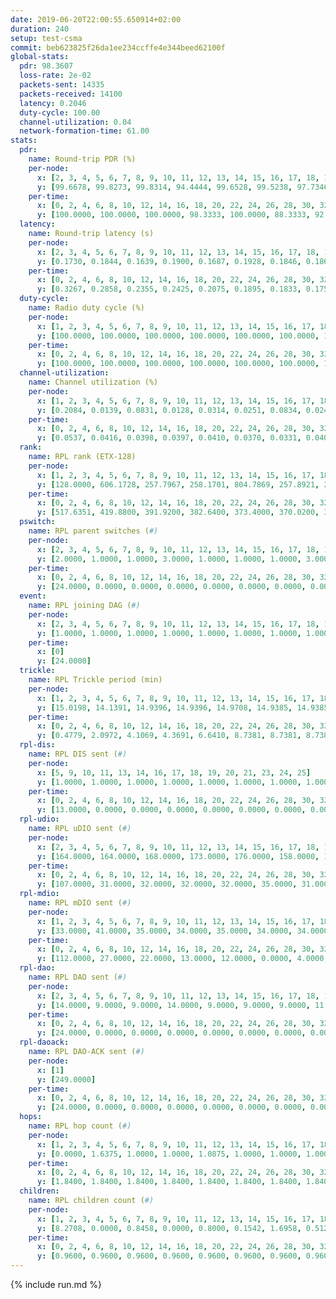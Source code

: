 ```yaml
---
date: 2019-06-20T22:00:55.650914+02:00
duration: 240
setup: test-csma
commit: beb623825f26da1ee234ccffe4e344beed62100f
global-stats:
  pdr: 98.3607
  loss-rate: 2e-02
  packets-sent: 14335
  packets-received: 14100
  latency: 0.2046
  duty-cycle: 100.00
  channel-utilization: 0.04
  network-formation-time: 61.00
stats:
  pdr:
    name: Round-trip PDR (%)
    per-node:
      x: [2, 3, 4, 5, 6, 7, 8, 9, 10, 11, 12, 13, 14, 15, 16, 17, 18, 19, 20, 21, 22, 23, 24, 25]
      y: [99.6678, 99.8273, 99.8314, 94.4444, 99.6528, 99.5238, 97.7346, 99.6785, 95.2300, 94.0692, 99.4652, 94.6515, 100.0000, 99.8397, 99.8246, 99.8336, 99.8333, 94.7811, 94.6203, 99.6330, 99.4872, 99.8382, 100.0000, 99.6667]
    per-time:
      x: [0, 2, 4, 6, 8, 10, 12, 14, 16, 18, 20, 22, 24, 26, 28, 30, 32, 34, 36, 38, 40, 42, 44, 46, 48, 50, 52, 54, 56, 58, 60, 62, 64, 66, 68, 70, 72, 74, 76, 78, 80, 82, 84, 86, 88, 90, 92, 94, 96, 98, 100, 102, 104, 106, 108, 110, 112, 114, 116, 118, 120, 122, 124, 126, 128, 130, 132, 134, 136, 138, 140, 142, 144, 146, 148, 150, 152, 154, 156, 158, 160, 162, 164, 166, 168, 170, 172, 174, 176, 178, 180, 182, 184, 186, 188, 190, 192, 194, 196, 198, 200, 202, 204, 206, 208, 210, 212, 214, 216, 218, 220, 222, 224, 226, 228, 230, 232, 234, 236, 238]
      y: [100.0000, 100.0000, 100.0000, 98.3333, 100.0000, 88.3333, 92.5000, 87.5000, 89.1667, 83.3333, 83.3333, 87.5000, 85.8333, 87.5000, 100.0000, 100.0000, 100.0000, 100.0000, 100.0000, 100.0000, 100.0000, 100.0000, 100.0000, 100.0000, 100.0000, 98.3333, 97.5000, 98.3333, 88.3333, 100.0000, 100.0000, 97.5000, 86.6667, 95.8333, 95.8333, 97.5000, 95.0000, 100.0000, 91.6667, 95.8333, 87.5000, 95.8333, 100.0000, 100.0000, 100.0000, 100.0000, 100.0000, 100.0000, 100.0000, 100.0000, 100.0000, 100.0000, 100.0000, 100.0000, 100.0000, 100.0000, 100.0000, 100.0000, 100.0000, 100.0000, 100.0000, 100.0000, 100.0000, 100.0000, 100.0000, 100.0000, 100.0000, 100.0000, 100.0000, 100.0000, 100.0000, 100.0000, 100.0000, 100.0000, 100.0000, 100.0000, 100.0000, 100.0000, 100.0000, 100.0000, 100.0000, 100.0000, 100.0000, 100.0000, 100.0000, 100.0000, 100.0000, 100.0000, 100.0000, 100.0000, 100.0000, 100.0000, 100.0000, 100.0000, 100.0000, 100.0000, 100.0000, 100.0000, 100.0000, 100.0000, 100.0000, 100.0000, 100.0000, 100.0000, 100.0000, 100.0000, 100.0000, 100.0000, 100.0000, 100.0000, 100.0000, 100.0000, 100.0000, 100.0000, 100.0000, 100.0000, 99.1667, 100.0000, 100.0000, 100.0000]
  latency:
    name: Round-trip latency (s)
    per-node:
      x: [2, 3, 4, 5, 6, 7, 8, 9, 10, 11, 12, 13, 14, 15, 16, 17, 18, 19, 20, 21, 22, 23, 24, 25]
      y: [0.1730, 0.1844, 0.1639, 0.1900, 0.1687, 0.1928, 0.1846, 0.1865, 0.1711, 0.1812, 0.1719, 0.1867, 0.1846, 0.1836, 0.1868, 0.1887, 0.1887, 0.2607, 0.2622, 0.2555, 0.2599, 0.2650, 0.2615, 0.2562]
    per-time:
      x: [0, 2, 4, 6, 8, 10, 12, 14, 16, 18, 20, 22, 24, 26, 28, 30, 32, 34, 36, 38, 40, 42, 44, 46, 48, 50, 52, 54, 56, 58, 60, 62, 64, 66, 68, 70, 72, 74, 76, 78, 80, 82, 84, 86, 88, 90, 92, 94, 96, 98, 100, 102, 104, 106, 108, 110, 112, 114, 116, 118, 120, 122, 124, 126, 128, 130, 132, 134, 136, 138, 140, 142, 144, 146, 148, 150, 152, 154, 156, 158, 160, 162, 164, 166, 168, 170, 172, 174, 176, 178, 180, 182, 184, 186, 188, 190, 192, 194, 196, 198, 200, 202, 204, 206, 208, 210, 212, 214, 216, 218, 220, 222, 224, 226, 228, 230, 232, 234, 236, 238]
      y: [0.3267, 0.2858, 0.2355, 0.2425, 0.2075, 0.1895, 0.1833, 0.1756, 0.1725, 0.1696, 0.1755, 0.1679, 0.1693, 0.1704, 0.2099, 0.1937, 0.1986, 0.1903, 0.1841, 0.1904, 0.1833, 0.1887, 0.1788, 0.1767, 0.1806, 0.1680, 0.1885, 0.1772, 0.1811, 0.1766, 0.1721, 0.1803, 0.1871, 0.1723, 0.1845, 0.1650, 0.1679, 0.1814, 0.1904, 0.1878, 0.1892, 0.1831, 0.1876, 0.1903, 0.1923, 0.1844, 0.4669, 0.5246, 0.4398, 0.4486, 0.3844, 0.3854, 0.3366, 0.3191, 0.2143, 0.2417, 0.1887, 0.1986, 0.1849, 0.1785, 0.1824, 0.1836, 0.1870, 0.1795, 0.1823, 0.1850, 0.1879, 0.1877, 0.1831, 0.1741, 0.1810, 0.1888, 0.1857, 0.1877, 0.1854, 0.1928, 0.1819, 0.1924, 0.1797, 0.1873, 0.1846, 0.1905, 0.1851, 0.1828, 0.1908, 0.1892, 0.1924, 0.1851, 0.1868, 0.1920, 0.1878, 0.1862, 0.1985, 0.1806, 0.1830, 0.1862, 0.1838, 0.1955, 0.2062, 0.1895, 0.1838, 0.1932, 0.1839, 0.2006, 0.1902, 0.2008, 0.1912, 0.1858, 0.1834, 0.1949, 0.1892, 0.1841, 0.1841, 0.1938, 0.1874, 0.1882, 0.1695, 0.1830, 0.1843, 0.1755]
  duty-cycle:
    name: Radio duty cycle (%)
    per-node:
      x: [1, 2, 3, 4, 5, 6, 7, 8, 9, 10, 11, 12, 13, 14, 15, 16, 17, 18, 19, 20, 21, 22, 23, 24, 25]
      y: [100.0000, 100.0000, 100.0000, 100.0000, 100.0000, 100.0000, 100.0000, 100.0000, 100.0000, 100.0000, 100.0000, 100.0000, 100.0000, 100.0000, 100.0000, 100.0000, 100.0000, 100.0000, 100.0000, 100.0000, 100.0000, 100.0000, 100.0000, 100.0000, 100.0000]
    per-time:
      x: [0, 2, 4, 6, 8, 10, 12, 14, 16, 18, 20, 22, 24, 26, 28, 30, 32, 34, 36, 38, 40, 42, 44, 46, 48, 50, 52, 54, 56, 58, 60, 62, 64, 66, 68, 70, 72, 74, 76, 78, 80, 82, 84, 86, 88, 90, 92, 94, 96, 98, 100, 102, 104, 106, 108, 110, 112, 114, 116, 118, 120, 122, 124, 126, 128, 130, 132, 134, 136, 138, 140, 142, 144, 146, 148, 150, 152, 154, 156, 158, 160, 162, 164, 166, 168, 170, 172, 174, 176, 178, 180, 182, 184, 186, 188, 190, 192, 194, 196, 198, 200, 202, 204, 206, 208, 210, 212, 214, 216, 218, 220, 222, 224, 226, 228, 230, 232, 234, 236, 238, 240]
      y: [100.0000, 100.0000, 100.0000, 100.0000, 100.0000, 100.0000, 100.0000, 100.0000, 100.0000, 100.0000, 100.0000, 100.0000, 100.0000, 100.0000, 100.0000, 100.0000, 100.0000, 100.0000, 100.0000, 100.0000, 100.0000, 100.0000, 100.0000, 100.0000, 100.0000, 100.0000, 100.0000, 100.0000, 100.0000, 100.0000, 100.0000, 100.0000, 100.0000, 100.0000, 100.0000, 100.0000, 100.0000, 100.0000, 100.0000, 100.0000, 100.0000, 100.0000, 100.0000, 100.0000, 100.0000, 100.0000, 100.0000, 100.0000, 100.0000, 100.0000, 100.0000, 100.0000, 100.0000, 100.0000, 100.0000, 100.0000, 100.0000, 100.0000, 100.0000, 100.0000, 100.0000, 100.0000, 100.0000, 100.0000, 100.0000, 100.0000, 100.0000, 100.0000, 100.0000, 100.0000, 100.0000, 100.0000, 100.0000, 100.0000, 100.0000, 100.0000, 100.0000, 100.0000, 100.0000, 100.0000, 100.0000, 100.0000, 100.0000, 100.0000, 100.0000, 100.0000, 100.0000, 100.0000, 100.0000, 100.0000, 100.0000, 100.0000, 100.0000, 100.0000, 100.0000, 100.0000, 100.0000, 100.0000, 100.0000, 100.0000, 100.0000, 100.0000, 100.0000, 100.0000, 100.0000, 100.0000, 100.0000, 100.0000, 100.0000, 100.0000, 100.0000, 100.0000, 100.0000, 100.0000, 100.0000, 100.0000, 100.0000, 100.0000, 100.0000, 100.0000, null]
  channel-utilization:
    name: Channel utilization (%)
    per-node:
      x: [1, 2, 3, 4, 5, 6, 7, 8, 9, 10, 11, 12, 13, 14, 15, 16, 17, 18, 19, 20, 21, 22, 23, 24, 25]
      y: [0.2084, 0.0139, 0.0831, 0.0128, 0.0314, 0.0251, 0.0834, 0.0240, 0.0143, 0.0301, 0.0146, 0.1180, 0.0423, 0.0137, 0.0508, 0.0249, 0.0159, 0.0851, 0.0135, 0.0140, 0.0135, 0.0150, 0.0153, 0.0143, 0.0140]
    per-time:
      x: [0, 2, 4, 6, 8, 10, 12, 14, 16, 18, 20, 22, 24, 26, 28, 30, 32, 34, 36, 38, 40, 42, 44, 46, 48, 50, 52, 54, 56, 58, 60, 62, 64, 66, 68, 70, 72, 74, 76, 78, 80, 82, 84, 86, 88, 90, 92, 94, 96, 98, 100, 102, 104, 106, 108, 110, 112, 114, 116, 118, 120, 122, 124, 126, 128, 130, 132, 134, 136, 138, 140, 142, 144, 146, 148, 150, 152, 154, 156, 158, 160, 162, 164, 166, 168, 170, 172, 174, 176, 178, 180, 182, 184, 186, 188, 190, 192, 194, 196, 198, 200, 202, 204, 206, 208, 210, 212, 214, 216, 218, 220, 222, 224, 226, 228, 230, 232, 234, 236, 238, 240]
      y: [0.0537, 0.0416, 0.0398, 0.0397, 0.0410, 0.0370, 0.0331, 0.0405, 0.0325, 0.0343, 0.0307, 0.0327, 0.0311, 0.0348, 0.0513, 0.0472, 0.0445, 0.0439, 0.0401, 0.0434, 0.0413, 0.0421, 0.0392, 0.0383, 0.0397, 0.0379, 0.0376, 0.0409, 0.0454, 0.0428, 0.0419, 0.0391, 0.0376, 0.0375, 0.0355, 0.0353, 0.0341, 0.0399, 0.0371, 0.0386, 0.0358, 0.0356, 0.0437, 0.0454, 0.0428, 0.0378, 0.0399, 0.0384, 0.0409, 0.0391, 0.0365, 0.0422, 0.0380, 0.0373, 0.0371, 0.0437, 0.0394, 0.0473, 0.0386, 0.0395, 0.0400, 0.0403, 0.0396, 0.0402, 0.0384, 0.0377, 0.0399, 0.0394, 0.0411, 0.0366, 0.0371, 0.0437, 0.0417, 0.0369, 0.0400, 0.0372, 0.0420, 0.0396, 0.0409, 0.0384, 0.0392, 0.0403, 0.0404, 0.0409, 0.0360, 0.0426, 0.0417, 0.0405, 0.0392, 0.0372, 0.0420, 0.0397, 0.0405, 0.0401, 0.0390, 0.0378, 0.0418, 0.0382, 0.0417, 0.0451, 0.0422, 0.0392, 0.0405, 0.0396, 0.0393, 0.0418, 0.0404, 0.0386, 0.0373, 0.0382, 0.0387, 0.0394, 0.0409, 0.0369, 0.0415, 0.0403, 0.0381, 0.0396, 0.0368, 0.0411, null]
  rank:
    name: RPL rank (ETX-128)
    per-node:
      x: [1, 2, 3, 4, 5, 6, 7, 8, 9, 10, 11, 12, 13, 14, 15, 16, 17, 18, 19, 20, 21, 22, 23, 24, 25]
      y: [128.0000, 606.1728, 257.7967, 258.1701, 804.7869, 257.8921, 257.9087, 257.9544, 389.1523, 792.0571, 388.4008, 258.8091, 391.8512, 394.7107, 388.5868, 388.7901, 390.0373, 393.0041, 523.8272, 525.0285, 524.5328, 525.1033, 539.4191, 530.2573, 528.9212]
    per-time:
      x: [0, 2, 4, 6, 8, 10, 12, 14, 16, 18, 20, 22, 24, 26, 28, 30, 32, 34, 36, 38, 40, 42, 44, 46, 48, 50, 52, 54, 56, 58, 60, 62, 64, 66, 68, 70, 72, 74, 76, 78, 80, 82, 84, 86, 88, 90, 92, 94, 96, 98, 100, 102, 104, 106, 108, 110, 112, 114, 116, 118, 120, 122, 124, 126, 128, 130, 132, 134, 136, 138, 140, 142, 144, 146, 148, 150, 152, 154, 156, 158, 160, 162, 164, 166, 168, 170, 172, 174, 176, 178, 180, 182, 184, 186, 188, 190, 192, 194, 196, 198, 200, 202, 204, 206, 208, 210, 212, 214, 216, 218, 220, 222, 224, 226, 228, 230, 232, 234, 236, 238, 240]
      y: [517.6351, 419.8800, 391.9200, 382.6400, 373.4000, 370.0200, 368.2000, 369.2600, 370.4200, 370.4400, 372.5200, 371.4800, 371.2200, 369.6000, 2891.4231, 390.4600, 387.7600, 388.5000, 389.4200, 390.6226, 376.5200, 376.2000, 374.0400, 372.3400, 373.6200, 370.5098, 370.6000, 370.7400, 2790.1852, 371.5962, 371.1000, 371.9000, 372.3400, 371.8400, 369.8200, 368.6200, 367.5800, 368.0400, 367.9800, 368.5800, 367.7800, 367.8400, 367.8400, 1624.6346, 372.9800, 372.0200, 372.7000, 372.0800, 371.2400, 371.5600, 371.7800, 370.0600, 369.4600, 369.8600, 372.3400, 374.0400, 373.9000, 373.3400, 373.3800, 372.6111, 370.1800, 370.3400, 370.2400, 371.3400, 371.2200, 370.5800, 370.5800, 371.4000, 371.1200, 370.5800, 370.4000, 371.1200, 371.6200, 372.0400, 371.8400, 373.8824, 372.0600, 372.2264, 371.4400, 372.5000, 372.9400, 374.2353, 377.9231, 372.9800, 371.4200, 371.1800, 370.7200, 372.2549, 370.2800, 370.3600, 369.4800, 369.3800, 370.2200, 370.6000, 370.3000, 370.4000, 371.1200, 370.8000, 371.2800, 371.0800, 370.6200, 376.4808, 372.9400, 373.0200, 374.1400, 373.9000, 373.5000, 373.1200, 373.2200, 372.4200, 371.4400, 371.4800, 373.1800, 372.0400, 371.7200, 373.5098, 370.9600, 371.0200, 371.0400, 370.6000, null]
  pswitch:
    name: RPL parent switches (#)
    per-node:
      x: [2, 3, 4, 5, 6, 7, 8, 9, 10, 11, 12, 13, 14, 15, 16, 17, 18, 19, 20, 21, 22, 23, 24, 25]
      y: [2.0000, 1.0000, 1.0000, 3.0000, 1.0000, 1.0000, 1.0000, 3.0000, 3.0000, 2.0000, 1.0000, 2.0000, 2.0000, 2.0000, 3.0000, 1.0000, 2.0000, 3.0000, 6.0000, 4.0000, 2.0000, 1.0000, 1.0000, 1.0000]
    per-time:
      x: [0, 2, 4, 6, 8, 10, 12, 14, 16, 18, 20, 22, 24, 26, 28, 30, 32, 34, 36, 38, 40, 42, 44, 46, 48, 50, 52, 54, 56, 58, 60, 62, 64, 66, 68, 70, 72, 74, 76, 78, 80, 82, 84, 86, 88, 90, 92, 94, 96, 98, 100, 102, 104, 106, 108, 110, 112, 114, 116, 118, 120, 122, 124, 126, 128, 130, 132, 134, 136, 138, 140, 142, 144, 146, 148, 150, 152, 154, 156, 158, 160, 162, 164, 166, 168, 170, 172, 174, 176, 178, 180, 182, 184, 186, 188, 190, 192, 194, 196, 198, 200, 202, 204, 206, 208, 210, 212, 214, 216, 218, 220, 222, 224, 226, 228, 230]
      y: [24.0000, 0.0000, 0.0000, 0.0000, 0.0000, 0.0000, 0.0000, 0.0000, 0.0000, 0.0000, 0.0000, 0.0000, 0.0000, 0.0000, 1.0000, 0.0000, 0.0000, 0.0000, 0.0000, 3.0000, 0.0000, 0.0000, 0.0000, 0.0000, 0.0000, 1.0000, 0.0000, 0.0000, 2.0000, 2.0000, 0.0000, 0.0000, 0.0000, 0.0000, 0.0000, 0.0000, 0.0000, 0.0000, 0.0000, 0.0000, 0.0000, 0.0000, 0.0000, 1.0000, 0.0000, 0.0000, 0.0000, 0.0000, 0.0000, 0.0000, 0.0000, 0.0000, 0.0000, 0.0000, 0.0000, 0.0000, 0.0000, 0.0000, 0.0000, 4.0000, 0.0000, 0.0000, 0.0000, 0.0000, 0.0000, 0.0000, 0.0000, 0.0000, 0.0000, 0.0000, 0.0000, 0.0000, 0.0000, 0.0000, 0.0000, 1.0000, 0.0000, 3.0000, 0.0000, 0.0000, 0.0000, 1.0000, 2.0000, 0.0000, 0.0000, 0.0000, 0.0000, 1.0000, 0.0000, 0.0000, 0.0000, 0.0000, 0.0000, 0.0000, 0.0000, 0.0000, 0.0000, 0.0000, 0.0000, 0.0000, 0.0000, 2.0000, 0.0000, 0.0000, 0.0000, 0.0000, 0.0000, 0.0000, 0.0000, 0.0000, 0.0000, 0.0000, 0.0000, 0.0000, 0.0000, 1.0000]
  event:
    name: RPL joining DAG (#)
    per-node:
      x: [2, 3, 4, 5, 6, 7, 8, 9, 10, 11, 12, 13, 14, 15, 16, 17, 18, 19, 20, 21, 22, 23, 24, 25]
      y: [1.0000, 1.0000, 1.0000, 1.0000, 1.0000, 1.0000, 1.0000, 1.0000, 1.0000, 1.0000, 1.0000, 1.0000, 1.0000, 1.0000, 1.0000, 1.0000, 1.0000, 1.0000, 1.0000, 1.0000, 1.0000, 1.0000, 1.0000, 1.0000]
    per-time:
      x: [0]
      y: [24.0000]
  trickle:
    name: RPL Trickle period (min)
    per-node:
      x: [1, 2, 3, 4, 5, 6, 7, 8, 9, 10, 11, 12, 13, 14, 15, 16, 17, 18, 19, 20, 21, 22, 23, 24, 25]
      y: [15.0198, 14.1391, 14.9396, 14.9396, 14.9708, 14.9385, 14.9385, 14.9385, 15.7617, 14.9443, 15.7185, 14.9385, 15.7377, 15.7546, 16.5795, 15.7258, 16.5395, 16.5434, 16.5377, 16.5447, 16.5510, 16.5338, 16.5228, 16.5251, 16.5253]
    per-time:
      x: [0, 2, 4, 6, 8, 10, 12, 14, 16, 18, 20, 22, 24, 26, 28, 30, 32, 34, 36, 38, 40, 42, 44, 46, 48, 50, 52, 54, 56, 58, 60, 62, 64, 66, 68, 70, 72, 74, 76, 78, 80, 82, 84, 86, 88, 90, 92, 94, 96, 98, 100, 102, 104, 106, 108, 110, 112, 114, 116, 118, 120, 122, 124, 126, 128, 130, 132, 134, 136, 138, 140, 142, 144, 146, 148, 150, 152, 154, 156, 158, 160, 162, 164, 166, 168, 170, 172, 174, 176, 178, 180, 182, 184, 186, 188, 190, 192, 194, 196, 198, 200, 202, 204, 206, 208, 210, 212, 214, 216, 218, 220, 222, 224, 226, 228, 230, 232, 234, 236, 238, 240]
      y: [0.4779, 2.0972, 4.1069, 4.3691, 6.6410, 8.7381, 8.7381, 8.7381, 11.1848, 17.4763, 17.4763, 17.4763, 17.4763, 17.4763, 13.8949, 10.5076, 11.2285, 11.7091, 12.6703, 13.6842, 13.6315, 13.6315, 13.6315, 17.4763, 17.4763, 17.4763, 17.4763, 17.4763, 17.4763, 8.4336, 8.9129, 10.1362, 10.1362, 11.3596, 12.5829, 12.5829, 12.5829, 14.8548, 17.4763, 17.4763, 17.4763, 17.4763, 17.4763, 17.1507, 16.8428, 16.9083, 16.9520, 16.9520, 17.1267, 17.1267, 17.1267, 17.1267, 17.4763, 17.4763, 17.4763, 17.4763, 17.4763, 17.4763, 17.4763, 17.4763, 17.4763, 17.4763, 17.4763, 17.4763, 17.4763, 17.4763, 17.4763, 17.4763, 17.4763, 17.4763, 17.4763, 17.4763, 17.4763, 17.4763, 17.4763, 17.4763, 17.4763, 17.4763, 17.4763, 17.4763, 17.4763, 17.4763, 17.4763, 17.4763, 17.4763, 17.4763, 17.4763, 17.4763, 17.4763, 17.4763, 17.4763, 17.4763, 17.4763, 17.4763, 17.4763, 17.4763, 17.4763, 17.4763, 17.4763, 17.4763, 17.4763, 17.4763, 17.4763, 17.4763, 17.4763, 17.4763, 17.4763, 17.4763, 17.4763, 17.4763, 17.4763, 17.4763, 17.4763, 17.4763, 17.4763, 17.4763, 17.4763, 17.4763, 17.4763, 17.4763, null]
  rpl-dis:
    name: RPL DIS sent (#)
    per-node:
      x: [5, 9, 10, 11, 13, 14, 16, 17, 18, 19, 20, 21, 23, 24, 25]
      y: [1.0000, 1.0000, 1.0000, 1.0000, 1.0000, 1.0000, 1.0000, 1.0000, 1.0000, 1.0000, 1.0000, 1.0000, 1.0000, 1.0000, 1.0000]
    per-time:
      x: [0, 2, 4, 6, 8, 10, 12, 14, 16, 18, 20, 22, 24, 26, 28, 30, 32, 34, 36, 38, 40, 42, 44, 46, 48, 50, 52, 54, 56, 58]
      y: [13.0000, 0.0000, 0.0000, 0.0000, 0.0000, 0.0000, 0.0000, 0.0000, 0.0000, 0.0000, 0.0000, 0.0000, 0.0000, 0.0000, 1.0000, 0.0000, 0.0000, 0.0000, 0.0000, 0.0000, 0.0000, 0.0000, 0.0000, 0.0000, 0.0000, 0.0000, 0.0000, 0.0000, 0.0000, 1.0000]
  rpl-udio:
    name: RPL uDIO sent (#)
    per-node:
      x: [2, 3, 4, 5, 6, 7, 8, 9, 10, 11, 12, 13, 14, 15, 16, 17, 18, 19, 20, 21, 22, 23, 24, 25]
      y: [164.0000, 164.0000, 168.0000, 173.0000, 176.0000, 158.0000, 161.0000, 168.0000, 169.0000, 167.0000, 152.0000, 173.0000, 161.0000, 168.0000, 163.0000, 170.0000, 156.0000, 168.0000, 165.0000, 163.0000, 169.0000, 169.0000, 171.0000, 166.0000]
    per-time:
      x: [0, 2, 4, 6, 8, 10, 12, 14, 16, 18, 20, 22, 24, 26, 28, 30, 32, 34, 36, 38, 40, 42, 44, 46, 48, 50, 52, 54, 56, 58, 60, 62, 64, 66, 68, 70, 72, 74, 76, 78, 80, 82, 84, 86, 88, 90, 92, 94, 96, 98, 100, 102, 104, 106, 108, 110, 112, 114, 116, 118, 120, 122, 124, 126, 128, 130, 132, 134, 136, 138, 140, 142, 144, 146, 148, 150, 152, 154, 156, 158, 160, 162, 164, 166, 168, 170, 172, 174, 176, 178, 180, 182, 184, 186, 188, 190, 192, 194, 196, 198, 200, 202, 204, 206, 208, 210, 212, 214, 216, 218, 220, 222, 224, 226, 228, 230, 232, 234, 236, 238, 240]
      y: [107.0000, 31.0000, 32.0000, 32.0000, 32.0000, 35.0000, 31.0000, 29.0000, 36.0000, 32.0000, 34.0000, 29.0000, 34.0000, 34.0000, 37.0000, 34.0000, 36.0000, 33.0000, 37.0000, 27.0000, 33.0000, 30.0000, 31.0000, 32.0000, 31.0000, 34.0000, 31.0000, 28.0000, 32.0000, 32.0000, 30.0000, 30.0000, 34.0000, 34.0000, 35.0000, 29.0000, 27.0000, 33.0000, 33.0000, 33.0000, 37.0000, 34.0000, 38.0000, 28.0000, 36.0000, 31.0000, 29.0000, 33.0000, 30.0000, 32.0000, 33.0000, 33.0000, 32.0000, 36.0000, 32.0000, 33.0000, 37.0000, 26.0000, 31.0000, 31.0000, 31.0000, 32.0000, 31.0000, 36.0000, 29.0000, 28.0000, 39.0000, 35.0000, 31.0000, 32.0000, 34.0000, 35.0000, 36.0000, 31.0000, 32.0000, 31.0000, 34.0000, 32.0000, 35.0000, 34.0000, 29.0000, 30.0000, 39.0000, 27.0000, 31.0000, 32.0000, 37.0000, 31.0000, 29.0000, 30.0000, 35.0000, 35.0000, 26.0000, 34.0000, 32.0000, 34.0000, 30.0000, 28.0000, 34.0000, 35.0000, 31.0000, 32.0000, 37.0000, 34.0000, 33.0000, 33.0000, 35.0000, 36.0000, 34.0000, 32.0000, 33.0000, 30.0000, 33.0000, 35.0000, 34.0000, 34.0000, 35.0000, 33.0000, 31.0000, 33.0000, 2.0000]
  rpl-mdio:
    name: RPL mDIO sent (#)
    per-node:
      x: [1, 2, 3, 4, 5, 6, 7, 8, 9, 10, 11, 12, 13, 14, 15, 16, 17, 18, 19, 20, 21, 22, 23, 24, 25]
      y: [33.0000, 41.0000, 35.0000, 34.0000, 35.0000, 34.0000, 34.0000, 35.0000, 27.0000, 35.0000, 27.0000, 35.0000, 27.0000, 27.0000, 21.0000, 27.0000, 21.0000, 21.0000, 20.0000, 21.0000, 20.0000, 20.0000, 20.0000, 20.0000, 20.0000]
    per-time:
      x: [0, 2, 4, 6, 8, 10, 12, 14, 16, 18, 20, 22, 24, 26, 28, 30, 32, 34, 36, 38, 40, 42, 44, 46, 48, 50, 52, 54, 56, 58, 60, 62, 64, 66, 68, 70, 72, 74, 76, 78, 80, 82, 84, 86, 88, 90, 92, 94, 96, 98, 100, 102, 104, 106, 108, 110, 112, 114, 116, 118, 120, 122, 124, 126, 128, 130, 132, 134, 136, 138, 140, 142, 144, 146, 148, 150, 152, 154, 156, 158, 160, 162, 164, 166, 168, 170, 172, 174, 176, 178, 180, 182, 184, 186, 188, 190, 192, 194, 196, 198, 200, 202, 204, 206, 208, 210, 212, 214, 216, 218, 220, 222, 224, 226, 228, 230, 232, 234, 236, 238]
      y: [112.0000, 27.0000, 22.0000, 13.0000, 12.0000, 0.0000, 4.0000, 10.0000, 11.0000, 0.0000, 0.0000, 0.0000, 0.0000, 6.0000, 45.0000, 16.0000, 11.0000, 4.0000, 10.0000, 0.0000, 0.0000, 6.0000, 3.0000, 10.0000, 4.0000, 1.0000, 1.0000, 1.0000, 2.0000, 56.0000, 16.0000, 14.0000, 8.0000, 12.0000, 2.0000, 2.0000, 4.0000, 8.0000, 1.0000, 1.0000, 2.0000, 4.0000, 7.0000, 5.0000, 8.0000, 2.0000, 2.0000, 0.0000, 4.0000, 0.0000, 2.0000, 9.0000, 3.0000, 1.0000, 4.0000, 2.0000, 0.0000, 4.0000, 2.0000, 2.0000, 8.0000, 4.0000, 3.0000, 2.0000, 0.0000, 2.0000, 2.0000, 2.0000, 5.0000, 3.0000, 4.0000, 6.0000, 2.0000, 0.0000, 1.0000, 1.0000, 3.0000, 6.0000, 6.0000, 2.0000, 3.0000, 2.0000, 0.0000, 4.0000, 2.0000, 2.0000, 9.0000, 4.0000, 2.0000, 1.0000, 1.0000, 0.0000, 3.0000, 3.0000, 3.0000, 6.0000, 2.0000, 8.0000, 0.0000, 1.0000, 2.0000, 2.0000, 3.0000, 4.0000, 4.0000, 3.0000, 3.0000, 4.0000, 0.0000, 1.0000, 2.0000, 2.0000, 6.0000, 5.0000, 3.0000, 4.0000, 1.0000, 0.0000, 2.0000, 3.0000]
  rpl-dao:
    name: RPL DAO sent (#)
    per-node:
      x: [2, 3, 4, 5, 6, 7, 8, 9, 10, 11, 12, 13, 14, 15, 16, 17, 18, 19, 20, 21, 22, 23, 24, 25]
      y: [14.0000, 9.0000, 9.0000, 14.0000, 9.0000, 9.0000, 9.0000, 11.0000, 19.0000, 12.0000, 9.0000, 10.0000, 10.0000, 10.0000, 11.0000, 9.0000, 10.0000, 10.0000, 11.0000, 10.0000, 10.0000, 9.0000, 9.0000, 9.0000]
    per-time:
      x: [0, 2, 4, 6, 8, 10, 12, 14, 16, 18, 20, 22, 24, 26, 28, 30, 32, 34, 36, 38, 40, 42, 44, 46, 48, 50, 52, 54, 56, 58, 60, 62, 64, 66, 68, 70, 72, 74, 76, 78, 80, 82, 84, 86, 88, 90, 92, 94, 96, 98, 100, 102, 104, 106, 108, 110, 112, 114, 116, 118, 120, 122, 124, 126, 128, 130, 132, 134, 136, 138, 140, 142, 144, 146, 148, 150, 152, 154, 156, 158, 160, 162, 164, 166, 168, 170, 172, 174, 176, 178, 180, 182, 184, 186, 188, 190, 192, 194, 196, 198, 200, 202, 204, 206, 208, 210, 212, 214, 216, 218, 220, 222, 224, 226, 228, 230, 232, 234, 236, 238, 240]
      y: [24.0000, 0.0000, 0.0000, 0.0000, 0.0000, 0.0000, 0.0000, 0.0000, 0.0000, 0.0000, 0.0000, 0.0000, 0.0000, 0.0000, 29.0000, 0.0000, 0.0000, 0.0000, 0.0000, 3.0000, 0.0000, 0.0000, 0.0000, 0.0000, 0.0000, 1.0000, 0.0000, 0.0000, 31.0000, 4.0000, 0.0000, 0.0000, 0.0000, 1.0000, 0.0000, 0.0000, 0.0000, 0.0000, 0.0000, 1.0000, 0.0000, 0.0000, 14.0000, 12.0000, 1.0000, 0.0000, 0.0000, 1.0000, 0.0000, 0.0000, 0.0000, 0.0000, 0.0000, 1.0000, 0.0000, 0.0000, 9.0000, 12.0000, 1.0000, 4.0000, 0.0000, 0.0000, 1.0000, 0.0000, 0.0000, 0.0000, 0.0000, 0.0000, 1.0000, 0.0000, 1.0000, 14.0000, 3.0000, 3.0000, 1.0000, 1.0000, 1.0000, 3.0000, 0.0000, 0.0000, 0.0000, 1.0000, 2.0000, 0.0000, 0.0000, 12.0000, 3.0000, 2.0000, 1.0000, 0.0000, 1.0000, 3.0000, 0.0000, 0.0000, 0.0000, 0.0000, 2.0000, 0.0000, 0.0000, 9.0000, 6.0000, 3.0000, 1.0000, 0.0000, 1.0000, 2.0000, 1.0000, 0.0000, 0.0000, 0.0000, 1.0000, 1.0000, 0.0000, 3.0000, 10.0000, 4.0000, 2.0000, 0.0000, 0.0000, 3.0000, 0.0000]
  rpl-daoack:
    name: RPL DAO-ACK sent (#)
    per-node:
      x: [1]
      y: [249.0000]
    per-time:
      x: [0, 2, 4, 6, 8, 10, 12, 14, 16, 18, 20, 22, 24, 26, 28, 30, 32, 34, 36, 38, 40, 42, 44, 46, 48, 50, 52, 54, 56, 58, 60, 62, 64, 66, 68, 70, 72, 74, 76, 78, 80, 82, 84, 86, 88, 90, 92, 94, 96, 98, 100, 102, 104, 106, 108, 110, 112, 114, 116, 118, 120, 122, 124, 126, 128, 130, 132, 134, 136, 138, 140, 142, 144, 146, 148, 150, 152, 154, 156, 158, 160, 162, 164, 166, 168, 170, 172, 174, 176, 178, 180, 182, 184, 186, 188, 190, 192, 194, 196, 198, 200, 202, 204, 206, 208, 210, 212, 214, 216, 218, 220, 222, 224, 226, 228, 230, 232, 234, 236, 238, 240]
      y: [24.0000, 0.0000, 0.0000, 0.0000, 0.0000, 0.0000, 0.0000, 0.0000, 0.0000, 0.0000, 0.0000, 0.0000, 0.0000, 0.0000, 29.0000, 0.0000, 0.0000, 0.0000, 0.0000, 3.0000, 0.0000, 0.0000, 0.0000, 0.0000, 0.0000, 1.0000, 0.0000, 0.0000, 28.0000, 4.0000, 0.0000, 0.0000, 0.0000, 1.0000, 0.0000, 0.0000, 0.0000, 0.0000, 0.0000, 1.0000, 0.0000, 0.0000, 14.0000, 12.0000, 1.0000, 0.0000, 0.0000, 1.0000, 0.0000, 0.0000, 0.0000, 0.0000, 0.0000, 1.0000, 0.0000, 0.0000, 8.0000, 13.0000, 1.0000, 4.0000, 0.0000, 0.0000, 1.0000, 0.0000, 0.0000, 0.0000, 0.0000, 0.0000, 1.0000, 0.0000, 1.0000, 14.0000, 3.0000, 3.0000, 1.0000, 1.0000, 1.0000, 3.0000, 0.0000, 0.0000, 0.0000, 1.0000, 2.0000, 0.0000, 0.0000, 12.0000, 3.0000, 2.0000, 1.0000, 0.0000, 1.0000, 3.0000, 0.0000, 0.0000, 0.0000, 0.0000, 2.0000, 0.0000, 0.0000, 9.0000, 6.0000, 2.0000, 2.0000, 0.0000, 1.0000, 2.0000, 1.0000, 0.0000, 0.0000, 0.0000, 1.0000, 1.0000, 0.0000, 3.0000, 10.0000, 4.0000, 2.0000, 0.0000, 0.0000, 3.0000, 0.0000]
  hops:
    name: RPL hop count (#)
    per-node:
      x: [1, 2, 3, 4, 5, 6, 7, 8, 9, 10, 11, 12, 13, 14, 15, 16, 17, 18, 19, 20, 21, 22, 23, 24, 25]
      y: [0.0000, 1.6375, 1.0000, 1.0000, 1.0875, 1.0000, 1.0000, 1.0000, 2.0000, 1.0042, 2.0042, 1.0000, 2.0417, 2.0000, 2.0000, 2.0000, 2.0000, 2.0000, 3.0417, 3.0417, 3.0000, 3.0000, 3.0000, 3.0000, 3.0000]
    per-time:
      x: [0, 2, 4, 6, 8, 10, 12, 14, 16, 18, 20, 22, 24, 26, 28, 30, 32, 34, 36, 38, 40, 42, 44, 46, 48, 50, 52, 54, 56, 58, 60, 62, 64, 66, 68, 70, 72, 74, 76, 78, 80, 82, 84, 86, 88, 90, 92, 94, 96, 98, 100, 102, 104, 106, 108, 110, 112, 114, 116, 118, 120, 122, 124, 126, 128, 130, 132, 134, 136, 138, 140, 142, 144, 146, 148, 150, 152, 154, 156, 158, 160, 162, 164, 166, 168, 170, 172, 174, 176, 178, 180, 182, 184, 186, 188, 190, 192, 194, 196, 198, 200, 202, 204, 206, 208, 210, 212, 214, 216, 218, 220, 222, 224, 226, 228, 230, 232, 234, 236, 238]
      y: [1.8400, 1.8400, 1.8400, 1.8400, 1.8400, 1.8400, 1.8400, 1.8400, 1.8400, 1.8400, 1.8400, 1.8400, 1.8400, 1.8400, 2.0000, 2.0000, 2.0000, 2.0000, 2.0000, 1.9400, 1.8800, 1.8800, 1.8800, 1.8800, 1.8667, 1.8400, 1.8400, 1.8400, 1.8800, 1.8400, 1.8400, 1.8400, 1.8400, 1.8400, 1.8400, 1.8400, 1.8400, 1.8400, 1.8400, 1.8400, 1.8400, 1.8400, 1.8400, 1.8800, 1.8800, 1.8800, 1.8800, 1.8800, 1.8800, 1.8800, 1.8800, 1.8800, 1.8800, 1.8800, 1.8800, 1.8800, 1.8800, 1.8800, 1.8800, 1.8800, 1.8800, 1.8800, 1.8800, 1.8800, 1.8800, 1.8800, 1.8800, 1.8800, 1.8800, 1.8800, 1.8800, 1.8800, 1.8800, 1.8800, 1.8800, 1.8800, 1.8800, 1.8800, 1.8800, 1.8800, 1.8800, 1.8800, 1.8800, 1.8800, 1.8800, 1.8800, 1.8800, 1.8800, 1.8800, 1.8800, 1.8800, 1.8800, 1.8800, 1.8800, 1.8800, 1.8800, 1.8800, 1.8800, 1.8800, 1.8800, 1.8800, 1.8800, 1.8800, 1.8800, 1.8800, 1.8800, 1.8800, 1.8800, 1.8800, 1.8800, 1.8800, 1.8800, 1.8800, 1.8800, 1.8800, 1.8800, 1.8800, 1.8800, 1.8800, 1.8800]
  children:
    name: RPL children count (#)
    per-node:
      x: [1, 2, 3, 4, 5, 6, 7, 8, 9, 10, 11, 12, 13, 14, 15, 16, 17, 18, 19, 20, 21, 22, 23, 24, 25]
      y: [8.2708, 0.0000, 0.8458, 0.0000, 0.8000, 0.1542, 1.6958, 0.5125, 0.0000, 0.9333, 0.0000, 3.7875, 1.4750, 0.0000, 1.7958, 0.5333, 0.0542, 3.1417, 0.0000, 0.0000, 0.0000, 0.0000, 0.0000, 0.0000, 0.0000]
    per-time:
      x: [0, 2, 4, 6, 8, 10, 12, 14, 16, 18, 20, 22, 24, 26, 28, 30, 32, 34, 36, 38, 40, 42, 44, 46, 48, 50, 52, 54, 56, 58, 60, 62, 64, 66, 68, 70, 72, 74, 76, 78, 80, 82, 84, 86, 88, 90, 92, 94, 96, 98, 100, 102, 104, 106, 108, 110, 112, 114, 116, 118, 120, 122, 124, 126, 128, 130, 132, 134, 136, 138, 140, 142, 144, 146, 148, 150, 152, 154, 156, 158, 160, 162, 164, 166, 168, 170, 172, 174, 176, 178, 180, 182, 184, 186, 188, 190, 192, 194, 196, 198, 200, 202, 204, 206, 208, 210, 212, 214, 216, 218, 220, 222, 224, 226, 228, 230, 232, 234, 236, 238]
      y: [0.9600, 0.9600, 0.9600, 0.9600, 0.9600, 0.9600, 0.9600, 0.9600, 0.9600, 0.9600, 0.9600, 0.9600, 0.9600, 0.9600, 0.9600, 0.9600, 0.9600, 0.9600, 0.9600, 0.9600, 0.9600, 0.9600, 0.9600, 0.9600, 0.9600, 0.9600, 0.9600, 0.9600, 0.9600, 0.9600, 0.9600, 0.9600, 0.9600, 0.9600, 0.9600, 0.9600, 0.9600, 0.9600, 0.9600, 0.9600, 0.9600, 0.9600, 0.9600, 0.9600, 0.9600, 0.9600, 0.9600, 0.9600, 0.9600, 0.9600, 0.9600, 0.9600, 0.9600, 0.9600, 0.9600, 0.9600, 0.9600, 0.9600, 0.9600, 0.9600, 0.9600, 0.9600, 0.9600, 0.9600, 0.9600, 0.9600, 0.9600, 0.9600, 0.9600, 0.9600, 0.9600, 0.9600, 0.9600, 0.9600, 0.9600, 0.9600, 0.9600, 0.9600, 0.9600, 0.9600, 0.9600, 0.9600, 0.9600, 0.9600, 0.9600, 0.9600, 0.9600, 0.9600, 0.9600, 0.9600, 0.9600, 0.9600, 0.9600, 0.9600, 0.9600, 0.9600, 0.9600, 0.9600, 0.9600, 0.9600, 0.9600, 0.9600, 0.9600, 0.9600, 0.9600, 0.9600, 0.9600, 0.9600, 0.9600, 0.9600, 0.9600, 0.9600, 0.9600, 0.9600, 0.9600, 0.9600, 0.9600, 0.9600, 0.9600, 0.9600]
---
```


{% include run.md %}
